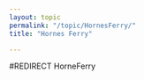 ```yaml
---
layout: topic
permalink: "/topic/HornesFerry/"
title: "Hornes Ferry"

---
```


#REDIRECT HorneFerry
